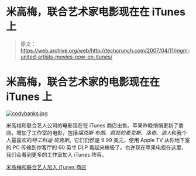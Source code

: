 # 米高梅，联合艺术家电影现在在 iTunes 上 

> 原文：<https://web.archive.org/web/http://techcrunch.com/2007/04/11/mgm-united-artists-movies-now-on-itunes/>

# 米高梅，联合艺术家的电影现在在 iTunes 上

[![codybanks.jpg](img/41b6b3a86c8f5f51e0977038fd5fbd29.png)](https://web.archive.org/web/20210122091819/https://beta.techcrunch.com/wp-content/uploads/2007/04/codybanks.jpg "codybanks.jpg")

米高梅和联合艺人公司的电影现在在 iTunes 商店出售。苹果昨晚悄悄更新了商店，增加了工作室的电影，包括*福克斯·布朗*、*疯狂的麦克斯*、*洛奇*、*浪人*和我个人最喜欢的*特工科迪·班克斯*。它们仍然是 9.99 美元，使用 Apple TV 从你地下室的 PC 传输到你客厅的 60 英寸 DLP 看起来棒极了。也许现在苹果电视在这里，我们会看到更多的工作室加入 iTunes 阵容。

[米高梅和联合艺人加入 iTunes 商店](https://web.archive.org/web/20210122091819/http://www.macrumors.com/2007/04/11/mgm-and-universal-artists-join-itunes/)